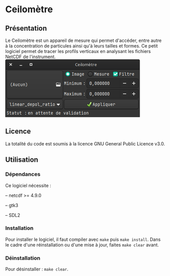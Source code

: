 # Ceilomètre

## Présentation
Le Ceilomètre est un appareil de mesure qui permet d'accéder, entre autre à la concentration de particules ainsi qu'à leurs tailles et formes. Ce petit logiciel permet de tracer les profils verticaux en analysant les fichiers NetCDF de l'instrument.
![alt text](ceilometer_presentation.png)

## Licence
La totalité du code est soumis à la licence GNU General Public Licence v3.0.

## Utilisation

### Dépendances
Ce logiciel nécessite :

 – netcdf >= 4.9.0

 – gtk3

 – SDL2

### Installation
Pour installer le logiciel, il faut compiler avec `make` puis `make install`.
Dans le cadre d'une réinstallation ou d'une mise à jour, faites `make clear` avant.

### Déinstallation
Pour désinstaller : `make clear`.
